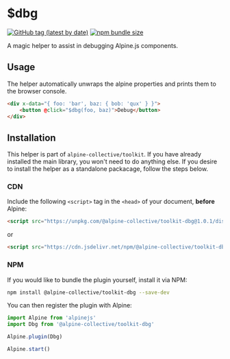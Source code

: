 # $dbg

[![GitHub tag (latest by date)](https://img.shields.io/npm/v/@alpine-collective/toolkit-dbg)](https://www.npmjs.com/package/@alpine-collective/toolkit-dbg)
[![npm bundle size](https://img.shields.io/bundlephobia/minzip/@alpine-collective/toolkit-dbg?color=#0F0)](https://bundlephobia.com/result?p=@alpine-collective/toolkit-dbg)

A magic helper to assist in debugging Alpine.js components.

## Usage
The helper automatically unwraps the alpine properties and prints them to the browser console.

```html
<div x-data="{ foo: 'bar', baz: { bob: 'qux' } }">
    <button @click="$dbg(foo, baz)">Debug</button>
</div>
```

## Installation

This helper is part of `alpine-collective/toolkit`. If you have already installed the main library, you won't need to do anything else. If you desire to install the helper as a standalone packacage, follow the steps below.

### CDN

Include the following `<script>` tag in the `<head>` of your document, **before** Alpine:

```html
<script src="https://unpkg.com/@alpine-collective/toolkit-dbg@1.0.1/dist/cdn.min.js" defer></script>
```
or
```html
<script src="https://cdn.jsdelivr.net/npm/@alpine-collective/toolkit-dbg@1.0.1/dist/cdn.min.js" defer></script>
```

### NPM

If you would like to bundle the plugin yourself, install it via NPM:

```bash
npm install @alpine-collective/toolkit-dbg --save-dev
```

You can then register the plugin with Alpine:

```js
import Alpine from 'alpinejs'
import Dbg from '@alpine-collective/toolkit-dbg'

Alpine.plugin(Dbg)

Alpine.start()
```
